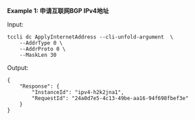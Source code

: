 **Example 1: 申请互联网BGP IPv4地址**



Input: 

```
tccli dc ApplyInternetAddress --cli-unfold-argument  \
    --AddrType 0 \
    --AddrProto 0 \
    --MaskLen 30
```

Output: 
```
{
    "Response": {
        "InstanceId": "ipv4-h2k2jna1",
        "RequestId": "24a0d7e5-4c13-49be-aa16-94f698fbef3e"
    }
}
```

